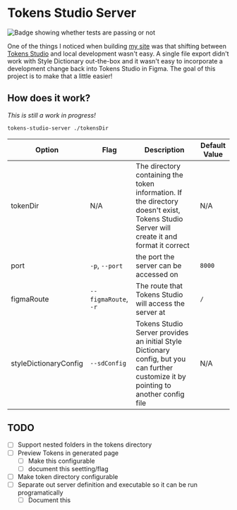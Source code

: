 # Tokens Studio Server

![Badge showing whether tests are passing or not](https://github.com/reccanti/token-server/actions/workflows/coverage.yml/badge.svg)

One of the things I noticed when building [my site](https://blairwilcox.com/) was that shifting between [Tokens Studio](https://tokens.studio/) and local development wasn't easy. A single file export didn't work with Style Dictionary out-the-box and it wasn't easy to incorporate a development change back into Tokens Studio in Figma. The goal of this project is to make that a little easier!

## How does it work?

_This is still a work in progress!_

```bash
tokens-studio-server ./tokensDir
```

| Option                | Flag                 | Description                                                                                                                               | Default Value |
| --------------------- | -------------------- | ----------------------------------------------------------------------------------------------------------------------------------------- | ------------- |
| tokenDir              | N/A                  | The directory containing the token information. If the directory doesn't exist, Tokens Studio Server will create it and format it correct | N/A           |
| port                  | `-p`, `--port`       | the port the server can be accessed on                                                                                                    | `8000`        |
| figmaRoute            | `--figmaRoute`, `-r` | The route that Tokens Studio will access the server at                                                                                    | `/`           |
| styleDictionaryConfig | `--sdConfig`         | Tokens Studio Server provides an initial Style Dictionary config, but you can further customize it by pointing to another config file     | N/A           |

## TODO

- [ ] Support nested folders in the tokens directory
- [ ] Preview Tokens in generated page
  - [ ] Make this configurable
  - [ ] document this seetting/flag
- [ ] Make token directory configurable
- [ ] Separate out server definition and executable so it can be run programatically
  - [ ] Document this
